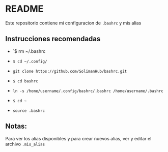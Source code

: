 # README

Este repositorio contiene mi configuracion de `.bashrc` y mis alias

## Instrucciones recomendadas

- `$ rm ~/.bashrc

- `$ cd ~/.config/`

- `git clone https://github.com/SolimanHub/bashrc.git`

- `$ cd bashrc`

- `ln -s /home/username/.config/bashrc/.bashrc /home/username/.bashrc`

- `$ cd ~`

- `source .bashrc`

## Notas:

Para ver los alias disponibles y para crear nuevos alias, ver y editar el archivo `.mis_alias`
